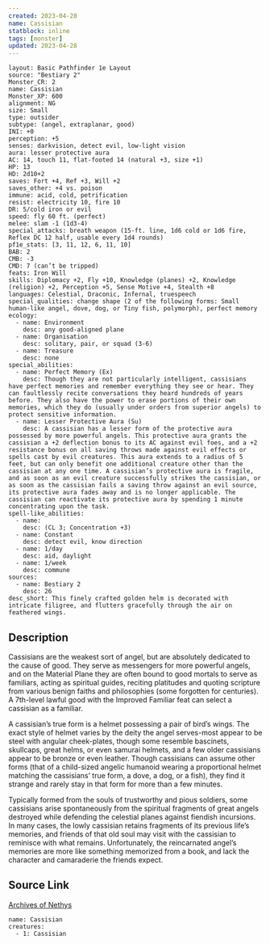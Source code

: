 ```yaml
---
created: 2023-04-28
name: Cassisian
statblock: inline
tags: [monster]
updated: 2023-04-28
---
```

```statblock
layout: Basic Pathfinder 1e Layout
source: "Bestiary 2"
Monster_CR: 2
name: Cassisian
Monster_XP: 600
alignment: NG
size: Small
type: outsider
subtype: (angel, extraplanar, good)
INI: +0
perception: +5
senses: darkvision, detect evil, low-light vision
aura: lesser protective aura
AC: 14, touch 11, flat-footed 14 (natural +3, size +1)
HP: 13
HD: 2d10+2
saves: Fort +4, Ref +3, Will +2
saves_other: +4 vs. poison
immune: acid, cold, petrification
resist: electricity 10, fire 10
DR: 5/cold iron or evil
speed: fly 60 ft. (perfect)
melee: slam -1 (1d3-4)
special_attacks: breath weapon (15-ft. line, 1d6 cold or 1d6 fire, Reflex DC 12 half, usable every 1d4 rounds)
pf1e_stats: [3, 11, 12, 6, 11, 10]
BAB: 2
CMB: -3
CMD: 7 (can’t be tripped)
feats: Iron Will
skills: Diplomacy +2, Fly +10, Knowledge (planes) +2, Knowledge (religion) +2, Perception +5, Sense Motive +4, Stealth +8
languages: Celestial, Draconic, Infernal, truespeech
special_qualities: change shape (2 of the following forms: Small human-like angel, dove, dog, or Tiny fish, polymorph), perfect memory
ecology:
  - name: Environment
    desc: any good-aligned plane
  - name: Organisation
    desc: solitary, pair, or squad (3-6)
  - name: Treasure
    desc: none
special_abilities:
  - name: Perfect Memory (Ex)
    desc: Though they are not particularly intelligent, cassisians have perfect memories and remember everything they see or hear. They can faultlessly recite conversations they heard hundreds of years before. They also have the power to erase portions of their own memories, which they do (usually under orders from superior angels) to protect sensitive information.
  - name: Lesser Protective Aura (Su)
    desc: A cassisian has a lesser form of the protective aura possessed by more powerful angels. This protective aura grants the cassisian a +2 deflection bonus to its AC against evil foes, and a +2 resistance bonus on all saving throws made against evil effects or spells cast by evil creatures. This aura extends to a radius of 5 feet, but can only benefit one additional creature other than the cassisian at any one time. A cassisian’s protective aura is fragile, and as soon as an evil creature successfully strikes the cassisian, or as soon as the cassisian fails a saving throw against an evil source, its protective aura fades away and is no longer applicable. The cassisian can reactivate its protective aura by spending 1 minute concentrating upon the task.
spell-like_abilities:
  - name:
    desc: (CL 3; Concentration +3)
  - name: Constant
    desc: detect evil, know direction
  - name: 1/day
    desc: aid, daylight
  - name: 1/week
    desc: commune
sources:
  - name: Bestiary 2
    desc: 26
desc_short: This finely crafted golden helm is decorated with intricate filigree, and flutters gracefully through the air on feathered wings. 
```
## Description
Cassisians are the weakest sort of angel, but are absolutely dedicated to the cause of good. They serve as messengers for more powerful angels, and on the Material Plane they are often bound to good mortals to serve as familiars, acting as spiritual guides, reciting platitudes and quoting scripture from various benign faiths and philosophies (some forgotten for centuries). A 7th-level lawful good with the Improved Familiar feat can select a cassisian as a familiar. 

A cassisian’s true form is a helmet possessing a pair of bird’s wings. The exact style of helmet varies by the deity the angel serves-most appear to be steel with angular cheek-plates, though some resemble bascinets, skullcaps, great helms, or even samurai helmets, and a few older cassisians appear to be bronze or even leather. Though cassisians can assume other forms (that of a child-sized angelic humanoid wearing a proportional helmet matching the cassisians’ true form, a dove, a dog, or a fish), they find it strange and rarely stay in that form for more than a few minutes. 

Typically formed from the souls of trustworthy and pious soldiers, some cassisians arise spontaneously from the spiritual fragments of great angels destroyed while defending the celestial planes against fiendish incursions. In many cases, the lowly cassisian retains fragments of its previous life’s memories, and friends of that old soul may visit with the cassisian to reminisce with what remains. Unfortunately, the reincarnated angel’s memories are more like something memorized from a book, and lack the character and camaraderie the friends expect.
## Source Link
[Archives of Nethys](https://aonprd.com/MonsterDisplay.aspx?ItemName=Cassisian)
```encounter-table
name: Cassisian
creatures:
  - 1: Cassisian
```
